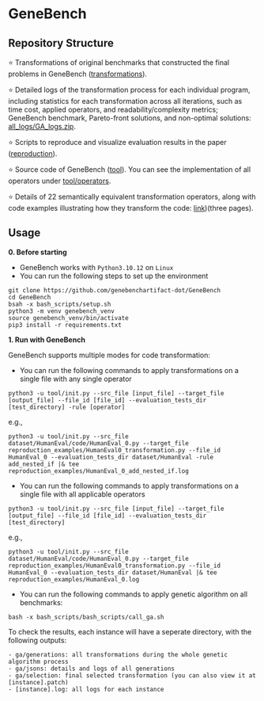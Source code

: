 # GeneBench

## Repository Structure

⭐️ Transformations of original benchmarks that constructed the final problems in GeneBench ([transformations](transformations)).  

⭐️ Detailed logs of the transformation process for each individual program, including statistics for each transformation across all iterations, such as time cost, applied operators, and readability/complexity metrics; GeneBench benchmark, Pareto-front solutions, and non-optimal solutions: [all_logs/GA_logs.zip](https://drive.google.com/drive/folders/1npU--eZxlXLBlb_UOrqoakrb9Io_BL1I?usp=share_link).

⭐️ Scripts to reproduce and visualize evaluation results in the paper ([reproduction](reproduction)).  

⭐️ Source code of GeneBench ([tool](tool/)). You can see the implementation of all operators under [tool/operators](tool/operators).   

⭐️ Details of 22 semantically equivalent transformation operators, along with code examples illustrating how they transform the code: [link](https://drive.google.com/file/d/1clxGcZ4fivTVM7-9hFkTMkly5ZsXqGt1/view?usp=sharing))(three pages).   


## 

## Usage

**0. Before starting**
- GeneBench works with `Python3.10.12` on `Linux`
- You can run the following steps to set up the environment
```
git clone https://github.com/genebenchartifact-dot/GeneBench
cd GeneBench
bsah -x bash_scripts/setup.sh
python3 -m venv genebench_venv
source genebench_venv/bin/activate
pip3 install -r requirements.txt
```

**1. Run with GeneBench**  

GeneBench supports multiple modes for code transformation:

- You can run the following commands to apply transformations on a single file with any single operator  
```
python3 -u tool/init.py --src_file [input_file] --target_file [output_file] --file_id [file_id] --evaluation_tests_dir [test_directory] -rule [operator]
```
e.g., 
```
python3 -u tool/init.py --src_file dataset/HumanEval/code/HumanEval_0.py --target_file reproduction_examples/HumanEval0_transformation.py --file_id HumanEval_0 --evaluation_tests_dir dataset/HumanEval -rule add_nested_if |& tee reproduction_examples/HumanEval_0_add_nested_if.log
```

- You can run the following commands to apply transformations on a single file with all applicable operators  
```
python3 -u tool/init.py --src_file [input_file] --target_file [output_file] --file_id [file_id] --evaluation_tests_dir [test_directory]
```
e.g., 
```
python3 -u tool/init.py --src_file dataset/HumanEval/code/HumanEval_0.py --target_file reproduction_examples/HumanEval0_transformation.py --file_id HumanEval_0 --evaluation_tests_dir dataset/HumanEval |& tee reproduction_examples/HumanEval_0.log
```

- You can run the following commands to apply genetic algorithm on all benchmarks:
```
bash -x bash_scripts/bash_scripts/call_ga.sh
```

To check the results, each instance will have a seperate directory, with the following outputs:
```
- ga/generations: all transformations during the whole genetic algorithm process
- ga/jsons: details and logs of all generations
- ga/selection: final selected transformation (you can also view it at [instance].patch)
- [instance].log: all logs for each instance
```

